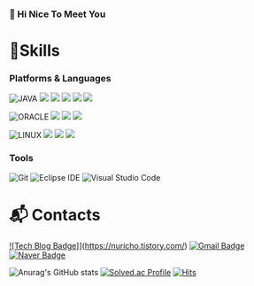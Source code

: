 ### 👋 Hi Nice To Meet You

# 💪Skills
### Platforms & Languages
![JAVA](https://img.shields.io/badge/JAVA-007396?style=for-the-badge&logo=java&logoColor=white")
<img src="https://img.shields.io/badge/Spring-6DB33F?style=for-the-badge&logo=Spring&logoColor=white">
<img src="https://img.shields.io/badge/html-E34F26?style=for-the-badge&logo=html5&logoColor=white">
<img src="https://img.shields.io/badge/css-1572B6?style=for-the-badge&logo=css3&logoColor=white">
<img src="https://img.shields.io/badge/javascript-F7DF1E?style=for-the-badge&logo=javascript&logoColor=black">
<img src="https://img.shields.io/badge/jquery-0769AD?style=for-the-badge&logo=jquery&logoColor=white">

![ORACLE](https://img.shields.io/badge/oracle-F80000?style=for-the-badge&logo=oracle&logoColor=white")
<img src="https://img.shields.io/badge/Microsoft SQL Server-CC2927?style=for-the-badge&logo=MicrosoftSQLServer&logoColor=white">
<img src="https://img.shields.io/badge/mysql-4479A1?style=for-the-badge&logo=mysql&logoColor=white">
<img src="https://img.shields.io/badge/mariaDB-003545?style=for-the-badge&logo=mariaDB&logoColor=white">

![LINUX](https://img.shields.io/badge/linux-FCC624?style=for-the-badge&logo=linux&logoColor=black")
<img src="https://img.shields.io/badge/apache-D22128?style=for-the-badge&logo=apache&logoColor=white">
<img src="https://img.shields.io/badge/apache tomcat-F8DC75?style=for-the-badge&logo=apachetomcat&logoColor=white">
<img src="https://img.shields.io/badge/Apache Solr-D9411E?style=for-the-badge&logo=ApacheSolr&logoColor=white">

### Tools
![Git](https://img.shields.io/badge/Git-F05032.svg?&style=for-the-badge&logo=Git&logoColor=white)
![Eclipse IDE](https://img.shields.io/badge/Eclipse%20IDE-2C2255.svg?&style=for-the-badge&logo=Eclipse%20IDE&logoColor=white)
![Visual Studio Code](https://img.shields.io/badge/Visual%20Studio%20Code-007ACC.svg?&style=for-the-badge&logo=Visual%20Studio%20Code&logoColor=white)
 
# :mailbox_with_mail: Contacts
[![Tech Blog Badge]](http://img.shields.io/badge/-Tech%20blog-black?style=flat-square&logo=github&link=https://soo-vely-dev.tistory.com/)](https://nuricho.tistory.com/)
[![Gmail Badge](https://img.shields.io/badge/Gmail-d14836?style=flat-square&logo=Gmail&logoColor=white&link=mailto:alsrb192@gmail.com)](mailto:alsrb192@gmail.com)
[![Naver Badge](https://img.shields.io/badge/Naver-03C75A?style=flat-square&logo=Naver&logoColor=white&link=mailto:alsrb192@naver.com)](mailto:alsrb192@naver.com)

![Anurag's GitHub stats](https://github-readme-stats.vercel.app/api?username=nuricho&show_icons=true&theme=tokyonight)
[![Solved.ac Profile](http://mazassumnida.wtf/api/v2/generate_badge?boj=alsrb1921)](https://solved.ac/alsrb1921/)
[![Hits](https://hits.seeyoufarm.com/api/count/incr/badge.svg?url=https%3A%2F%2Fgithub.com%2Fnuricho%2Fcho-minkyu&count_bg=%2384DCDD&title_bg=%2398B7E9&icon=&icon_color=%23E7E7E7&title=hits&edge_flat=false)](https://hits.seeyoufarm.com)

